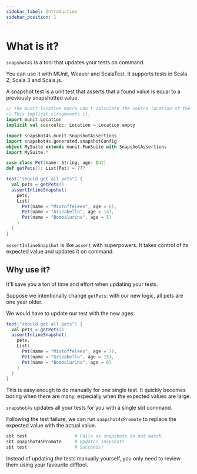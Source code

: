 ```yaml
---
sidebar_label: Introduction
sidebar_position: 1
---
```


# What is it?

`snapshot4s` is a tool that updates your tests on command.

You can use it with MUnit, Weaver and ScalaTest. It supports tests in Scala 2, Scala 3 and Scala.js.

A snapshot test is a unit test that asserts that a found value is equal to a previously snapshotted value.

```scala mdoc:invisible:reset
// The munit location macro can't calculate the source location of the md file.
// This implicit circumvents it.
import munit.Location
implicit val sourceloc: Location = Location.empty
```

```scala mdoc:invisible
import snapshot4s.munit.SnapshotAssertions
import snapshot4s.generated.snapshotConfig
object MySuite extends munit.FunSuite with SnapshotAssertions
import MySuite.*

case class Pet(name: String, age: Int)
def getPets(): List[Pet] = ???
```

```scala mdoc
test("should get all pets") {
  val pets = getPets()
  assertInlineSnapshot(
    pets,
    List(
      Pet(name = "Mistoffelees", age = 6),
      Pet(name = "Grizabella", age = 14),
      Pet(name = "Bombalurina", age = 5)
    )
  )
}
```

`assertInlineSnapshot` is like `assert` with superpowers. It takes control of its expected value and updates it on command.

## Why use it?

It'll save you a ton of time and effort when updating your tests.

Suppose we intentionally change `getPets`: with our new logic, all pets are one year older.

We would have to update our test with the new ages:

```scala mdoc
test("should get all pets") {
  val pets = getPets()
  assertInlineSnapshot(
    pets,
    List(
      Pet(name = "Mistoffelees", age = 7),
      Pet(name = "Grizabella", age = 15),
      Pet(name = "Bombalurina", age = 6)
    )
  )
}
```

This is easy enough to do manually for one single test. It quickly becomes boring when there are many, especially when the expected values are large.

`snapshot4s` updates all your tests for you with a single sbt command.

Following the test failure, we can run `snapshot4sPromote` to replace the expected value with the actual value.

```sh
sbt test                  # Fails as snapshots do not match.
sbt snapshot4sPromote     # Updates snapshots
sbt test                  # Succeeds!
```

Instead of updating the tests manually yourself, you only need to review them using your favourite difftool.
